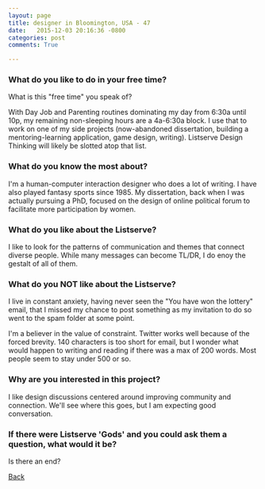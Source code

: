 ```yaml
---
layout: page
title: designer in Bloomington, USA - 47
date:   2015-12-03 20:16:36 -0800
categories: post
comments: True

---
```


### What do you like to do in your free time?
<p>What is this "free time" you speak of?

With Day Job and Parenting routines dominating my day from 6:30a until 10p, my remaining non-sleeping hours are a 4a-6:30a block. I use that to work on one of my side projects (now-abandoned dissertation, building a mentoring-learning application, game design, writing). Listserve Design Thinking will likely be slotted atop that list.</p>

### What do you know the most about?
<p>I'm a human-computer interaction designer who does a lot of writing. I have also played fantasy sports since 1985. My dissertation, back when I was actually pursuing a PhD, focused on the design of online political forum to facilitate more participation by women. </p>

### What do you like about the Listserve?
<p>I like to look for the patterns of communication and themes that connect diverse people. While many messages can become TL/DR, I do enoy the gestalt of all of them.</p>

### What do you NOT like about the Listserve?
<p>I live in constant anxiety, having never seen the "You have won the lottery" email, that I missed my chance to post something as my invitation to do so went to the spam folder at some point.

I'm a believer in the value of constraint. Twitter works well because of the forced brevity. 140 characters is too short for email, but I wonder what would happen to writing and reading if there was a max of 200 words. Most people seem to stay under 500 or so.</p>

### Why are you interested in this project?
<p>I like design discussions centered around improving community and connection. We'll see where this goes, but I am expecting good conversation.</p>

### If there were Listserve 'Gods' and you could ask them a question, what would it be?
<p>Is there an end?</p>

[Back][1]

[1]: /home/responders/all